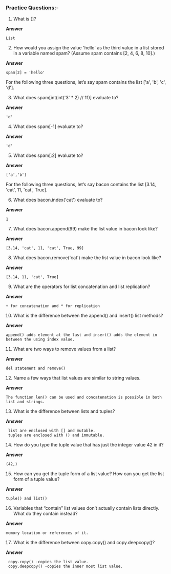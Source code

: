 

### Practice Questions:-

1. What is []?

**Answer**
```
List
```
2. How would you assign the value 'hello' as the third value in a list stored in a variable named spam? (Assume spam contains [2, 4, 6, 8, 10].)

**Answer**

```spam[2] = 'hello'```

For the following three questions, let’s say spam contains the list ['a', 'b', 'c', 'd'].

3. What does spam[int(int('3' * 2) // 11)] evaluate to?

**Answer**
```
'd'
```
4. What does spam[-1] evaluate to?

**Answer**
```
'd'
```
5. What does spam[:2] evaluate to?

**Answer**
```
['a','b']
```
For the following three questions, let’s say bacon contains the list [3.14, 'cat', 11, 'cat', True].

6. What does bacon.index('cat') evaluate to?

**Answer**
```
1
```
7. What does bacon.append(99) make the list value in bacon look like?

**Answer**
```
[3.14, 'cat', 11, 'cat', True, 99]
```
8. What does bacon.remove('cat') make the list value in bacon look like?

**Answer**
```
[3.14, 11, 'cat', True]
```
9. What are the operators for list concatenation and list replication?

**Answer**
```
+ for concatenation and * for replication
```
10. What is the difference between the append() and insert() list methods?

**Answer**
```
append() adds element at the last and insert() adds the element in between the using index value.
```
11. What are two ways to remove values from a list?

**Answer**
```
del statement and remove()
```
12. Name a few ways that list values are similar to string values.

**Answer**
```
The function len() can be used and concatenation is possible in both list and strings.
```
13. What is the difference between lists and tuples?

**Answer**
```
 list are enclosed with [] and mutable.
 tuples are enclosed with () and immutable.
```
14. How do you type the tuple value that has just the integer value 42 in it?

**Answer**
```
(42,)
```
15. How can you get the tuple form of a list value? How can you get the list form of a tuple value?

**Answer**
```
tuple() and list()
```
16. Variables that “contain” list values don’t actually contain lists directly. What do they contain instead?

**Answer**
```
memory location or references of it.
```
17. What is the difference between copy.copy() and copy.deepcopy()?

**Answer**
```
 copy.copy() -copies the list value.
 copy.deepcopy() -copies the inner most list value.
```
